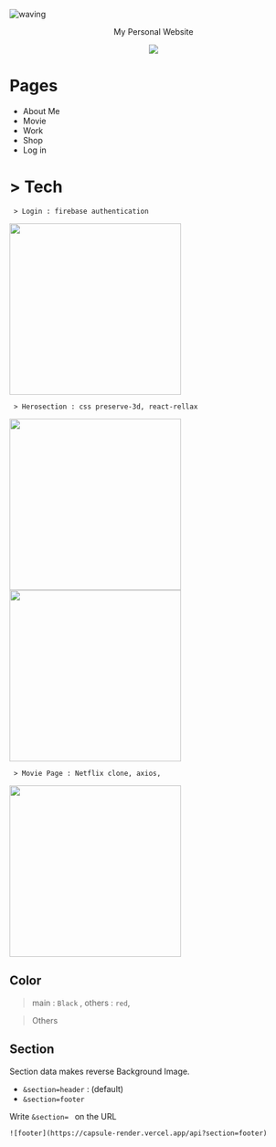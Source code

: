 ![waving](https://capsule-render.vercel.app/api?type=waving&height=200&text=My%20Web%20Page&fontAlign=30&fontAlignY=40&color=gradient)

<p align='center'> My Personal Website </p>
<p align='center'>
  <a href="https://dream-f5a51.web.app/">
    <img src="https://img.shields.io/badge/Go%20to%20my%20Website-%23F7DF1E?&style=for-the-badge&&logoColor=white"/>
  </a>

</p>



# Pages
- About Me
- Movie
- Work
- Shop
- Log in



# > Tech
```
 > Login : firebase authentication
```
<img src="https://sujinhhh.github.io/img/login.png" height="300" />


```
 > Herosection : css preserve-3d, react-rellax
```
<img src="https://sujinhhh.github.io/img/herosection.png" height="300" />      <img src="https://sujinhhh.github.io/img/card.png" height="300" />

```
 > Movie Page : Netflix clone, axios, 
```

<img src="https://sujinhhh.github.io/img/movie.png" height="300" /> 


## Color

> main :  `Black` , others : `red`,


> Others




## Section
Section data makes reverse Background Image.
- `&section=header` : (default)
- `&section=footer`

Write `&section= ` on the URL
```
![footer](https://capsule-render.vercel.app/api?section=footer)
```




